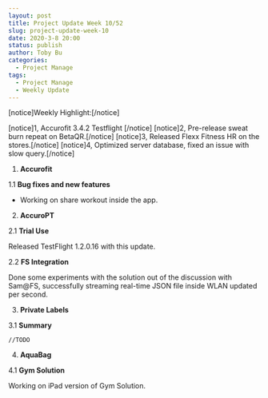 ```yaml
---
layout: post
title: Project Update Week 10/52
slug: project-update-week-10
date: 2020-3-8 20:00
status: publish
author: Toby Bu
categories:
  - Project Manage
tags:
  - Project Manage
  - Weekly Update
---
```



[notice]Weekly Highlight:[/notice]

  [notice]1,  Accurofit 3.4.2 Testflight [/notice]
  [notice]2,  Pre-release sweat burn repeat on BetaQR.[/notice]
  [notice]3,  Released Flexx Fitness HR on the stores.[/notice]
  [notice]4,  Optimized server database, fixed an issue with slow query.[/notice]


1. **Accurofit**

  1.1 **Bug fixes and new features**

  - Working on share workout inside the app.

2. **AccuroPT**

  2.1 **Trial Use**

  Released TestFlight 1.2.0.16 with this update.

  2.2 **FS Integration**

  Done some experiments with the solution out of the discussion with Sam@FS, successfully streaming real-time JSON file inside WLAN updated per second.
  

3. **Private Labels**

  3.1 **Summary**

    //TODO

4. **AquaBag**

  4.1 **Gym Solution**

  Working on iPad version of Gym Solution.


